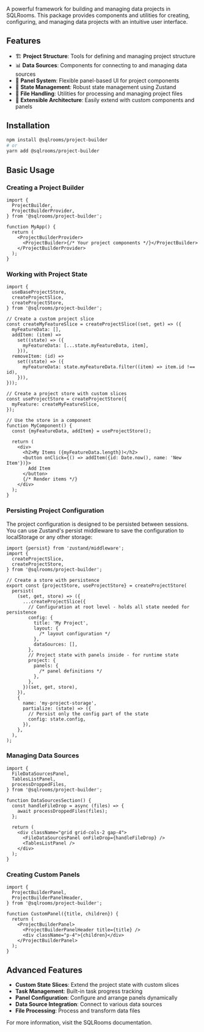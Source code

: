 A powerful framework for building and managing data projects in SQLRooms. This package provides components and utilities for creating, configuring, and managing data projects with an intuitive user interface.

## Features

- 🏗️ **Project Structure**: Tools for defining and managing project structure
- 📊 **Data Sources**: Components for connecting to and managing data sources
- 🧩 **Panel System**: Flexible panel-based UI for project components
- 🔄 **State Management**: Robust state management using Zustand
- 📁 **File Handling**: Utilities for processing and managing project files
- 🧰 **Extensible Architecture**: Easily extend with custom components and panels

## Installation

```bash
npm install @sqlrooms/project-builder
# or
yarn add @sqlrooms/project-builder
```

## Basic Usage

### Creating a Project Builder

```tsx
import {
  ProjectBuilder,
  ProjectBuilderProvider,
} from '@sqlrooms/project-builder';

function MyApp() {
  return (
    <ProjectBuilderProvider>
      <ProjectBuilder>{/* Your project components */}</ProjectBuilder>
    </ProjectBuilderProvider>
  );
}
```

### Working with Project State

```tsx
import {
  useBaseProjectStore,
  createProjectSlice,
  createProjectStore,
} from '@sqlrooms/project-builder';

// Create a custom project slice
const createMyFeatureSlice = createProjectSlice((set, get) => ({
  myFeatureData: [],
  addItem: (item) =>
    set((state) => ({
      myFeatureData: [...state.myFeatureData, item],
    })),
  removeItem: (id) =>
    set((state) => ({
      myFeatureData: state.myFeatureData.filter((item) => item.id !== id),
    })),
}));

// Create a project store with custom slices
const useProjectStore = createProjectStore({
  myFeature: createMyFeatureSlice,
});

// Use the store in a component
function MyComponent() {
  const {myFeatureData, addItem} = useProjectStore();

  return (
    <div>
      <h2>My Items ({myFeatureData.length})</h2>
      <button onClick={() => addItem({id: Date.now(), name: 'New Item'})}>
        Add Item
      </button>
      {/* Render items */}
    </div>
  );
}
```

### Persisting Project Configuration

The project configuration is designed to be persisted between sessions. You can use Zustand's persist middleware to save the configuration to localStorage or any other storage:

```tsx
import {persist} from 'zustand/middleware';
import {
  createProjectSlice,
  createProjectStore,
} from '@sqlrooms/project-builder';

// Create a store with persistence
export const {projectStore, useProjectStore} = createProjectStore(
  persist(
    (set, get, store) => ({
      ...createProjectSlice({
        // Configuration at root level - holds all state needed for persistence
        config: {
          title: 'My Project',
          layout: {
            /* layout configuration */
          },
          dataSources: [],
        },
        // Project state with panels inside - for runtime state
        project: {
          panels: {
            /* panel definitions */
          },
        },
      })(set, get, store),
    }),
    {
      name: 'my-project-storage',
      partialize: (state) => ({
        // Persist only the config part of the state
        config: state.config,
      }),
    },
  ),
);
```

### Managing Data Sources

```tsx
import {
  FileDataSourcesPanel,
  TablesListPanel,
  processDroppedFiles,
} from '@sqlrooms/project-builder';

function DataSourcesSection() {
  const handleFileDrop = async (files) => {
    await processDroppedFiles(files);
  };

  return (
    <div className="grid grid-cols-2 gap-4">
      <FileDataSourcesPanel onFileDrop={handleFileDrop} />
      <TablesListPanel />
    </div>
  );
}
```

### Creating Custom Panels

```tsx
import {
  ProjectBuilderPanel,
  ProjectBuilderPanelHeader,
} from '@sqlrooms/project-builder';

function CustomPanel({title, children}) {
  return (
    <ProjectBuilderPanel>
      <ProjectBuilderPanelHeader title={title} />
      <div className="p-4">{children}</div>
    </ProjectBuilderPanel>
  );
}
```

## Advanced Features

- **Custom State Slices**: Extend the project state with custom slices
- **Task Management**: Built-in task progress tracking
- **Panel Configuration**: Configure and arrange panels dynamically
- **Data Source Integration**: Connect to various data sources
- **File Processing**: Process and transform data files

For more information, visit the SQLRooms documentation.

```

```
